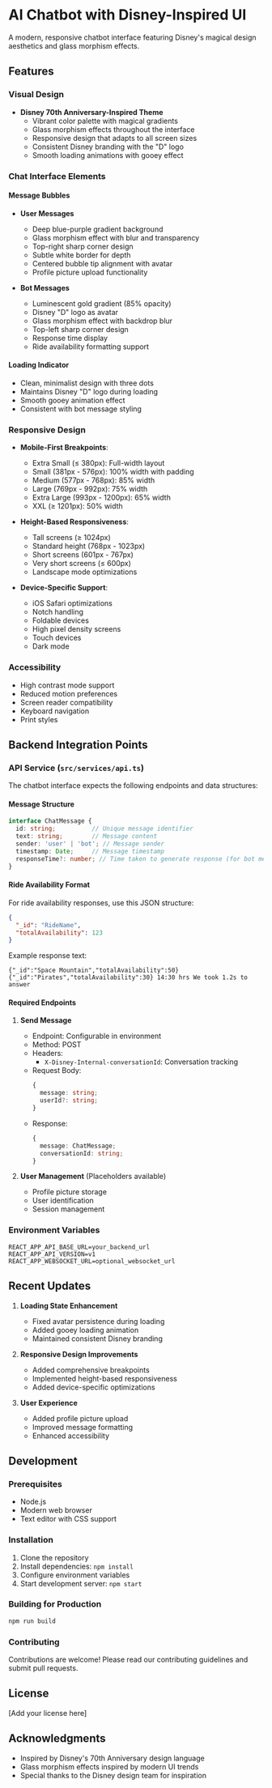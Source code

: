 # AI Chatbot with Disney-Inspired UI

A modern, responsive chatbot interface featuring Disney's magical design aesthetics and glass morphism effects.

## Features

### Visual Design
- **Disney 70th Anniversary-Inspired Theme**
  - Vibrant color palette with magical gradients
  - Glass morphism effects throughout the interface
  - Responsive design that adapts to all screen sizes
  - Consistent Disney branding with the "D" logo
  - Smooth loading animations with gooey effect

### Chat Interface Elements

#### Message Bubbles
- **User Messages**
  - Deep blue-purple gradient background
  - Glass morphism effect with blur and transparency
  - Top-right sharp corner design
  - Subtle white border for depth
  - Centered bubble tip alignment with avatar
  - Profile picture upload functionality

- **Bot Messages**
  - Luminescent gold gradient (85% opacity)
  - Disney "D" logo as avatar
  - Glass morphism effect with backdrop blur
  - Top-left sharp corner design
  - Response time display
  - Ride availability formatting support

#### Loading Indicator
- Clean, minimalist design with three dots
- Maintains Disney "D" logo during loading
- Smooth gooey animation effect
- Consistent with bot message styling

### Responsive Design
- **Mobile-First Breakpoints**:
  - Extra Small (≤ 380px): Full-width layout
  - Small (381px - 576px): 100% width with padding
  - Medium (577px - 768px): 85% width
  - Large (769px - 992px): 75% width
  - Extra Large (993px - 1200px): 65% width
  - XXL (≥ 1201px): 50% width

- **Height-Based Responsiveness**:
  - Tall screens (≥ 1024px)
  - Standard height (768px - 1023px)
  - Short screens (601px - 767px)
  - Very short screens (≤ 600px)
  - Landscape mode optimizations

- **Device-Specific Support**:
  - iOS Safari optimizations
  - Notch handling
  - Foldable devices
  - High pixel density screens
  - Touch devices
  - Dark mode

### Accessibility
- High contrast mode support
- Reduced motion preferences
- Screen reader compatibility
- Keyboard navigation
- Print styles

## Backend Integration Points

### API Service (`src/services/api.ts`)
The chatbot interface expects the following endpoints and data structures:

#### Message Structure
```typescript
interface ChatMessage {
  id: string;          // Unique message identifier
  text: string;        // Message content
  sender: 'user' | 'bot'; // Message sender
  timestamp: Date;     // Message timestamp
  responseTime?: number; // Time taken to generate response (for bot messages)
}
```

#### Ride Availability Format
For ride availability responses, use this JSON structure:
```json
{
  "_id": "RideName",
  "totalAvailability": 123
}
```
Example response text:
```
{"_id":"Space Mountain","totalAvailability":50} {"_id":"Pirates","totalAvailability":30} 14:30 hrs We took 1.2s to answer
```

#### Required Endpoints
1. **Send Message**
   - Endpoint: Configurable in environment
   - Method: POST
   - Headers:
     - `X-Disney-Internal-conversationId`: Conversation tracking
   - Request Body:
     ```typescript
     {
       message: string;
       userId?: string;
     }
     ```
   - Response:
     ```typescript
     {
       message: ChatMessage;
       conversationId: string;
     }
     ```

2. **User Management** (Placeholders available)
   - Profile picture storage
   - User identification
   - Session management

### Environment Variables
```env
REACT_APP_API_BASE_URL=your_backend_url
REACT_APP_API_VERSION=v1
REACT_APP_WEBSOCKET_URL=optional_websocket_url
```

## Recent Updates
1. **Loading State Enhancement**
   - Fixed avatar persistence during loading
   - Added gooey loading animation
   - Maintained consistent Disney branding

2. **Responsive Design Improvements**
   - Added comprehensive breakpoints
   - Implemented height-based responsiveness
   - Added device-specific optimizations

3. **User Experience**
   - Added profile picture upload
   - Improved message formatting
   - Enhanced accessibility

## Development

### Prerequisites
- Node.js
- Modern web browser
- Text editor with CSS support

### Installation
1. Clone the repository
2. Install dependencies: `npm install`
3. Configure environment variables
4. Start development server: `npm start`

### Building for Production
```bash
npm run build
```

### Contributing
Contributions are welcome! Please read our contributing guidelines and submit pull requests.

## License
[Add your license here]

## Acknowledgments
- Inspired by Disney's 70th Anniversary design language
- Glass morphism effects inspired by modern UI trends
- Special thanks to the Disney design team for inspiration
